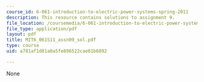 ```yaml
---
course_id: 6-061-introduction-to-electric-power-systems-spring-2011
description: This resource contains solutions to assignment 9.
file_location: /coursemedia/6-061-introduction-to-electric-power-systems-spring-2011/a781af1d81a0a5fe896522cae01b6892_MIT6_061S11_assn09_sol.pdf
file_type: application/pdf
layout: pdf
title: MIT6_061S11_assn09_sol.pdf
type: course
uid: a781af1d81a0a5fe896522cae01b6892

---
```

None